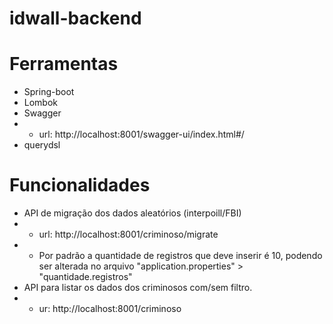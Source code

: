 # idwall-backend

# Ferramentas
* Spring-boot
* Lombok
* Swagger
* * url: http://localhost:8001/swagger-ui/index.html#/
* querydsl




# Funcionalidades
* API de migração dos dados aleatórios (interpoill/FBI)
* * url: http://localhost:8001/criminoso/migrate
* * Por padrão a quantidade de registros que deve inserir é 10, podendo ser alterada no arquivo "application.properties" > "quantidade.registros"
* API para listar os dados dos criminosos com/sem filtro.
* * ur: http://localhost:8001/criminoso